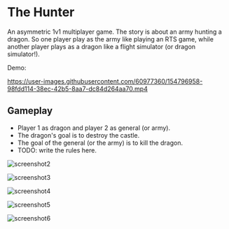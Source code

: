 # The Hunter

An asymmetric 1v1 multiplayer game. The story is about an army hunting a dragon.
So one player play as the army like playing an RTS game, while another player
plays as a dragon like a flight simulator (or dragon simulator!).

Demo:

https://user-images.githubusercontent.com/60977360/154796958-98fdd114-38ec-42b5-8aa7-dc84d264aa70.mp4

## Gameplay

* Player 1 as dragon and player 2 as general (or army).
* The dragon's goal is to destroy the castle.
* The goal of the general (or the army) is to kill the dragon.
* TODO: write the rules here.

![screenshot2](https://github.com/Sabrave/TheHunter/raw/master/screenshots/final_of_prototype/20160323192700_1.jpg "screenshot2")

![screenshot3](https://github.com/Sabrave/TheHunter/raw/master/screenshots/final_of_prototype/20160323192711_1.jpg "screenshot3")

![screenshot4](https://github.com/Sabrave/TheHunter/raw/master/screenshots/final_of_prototype/20160323192736_1.jpg "screenshot4")

![screenshot5](https://github.com/Sabrave/TheHunter/raw/master/screenshots/final_of_prototype/20160323192740_1.jpg "screenshot5")

![screenshot6](https://github.com/Sabrave/TheHunter/raw/master/screenshots/final_of_prototype/20160323220655_2.jpg "screenshot6")
